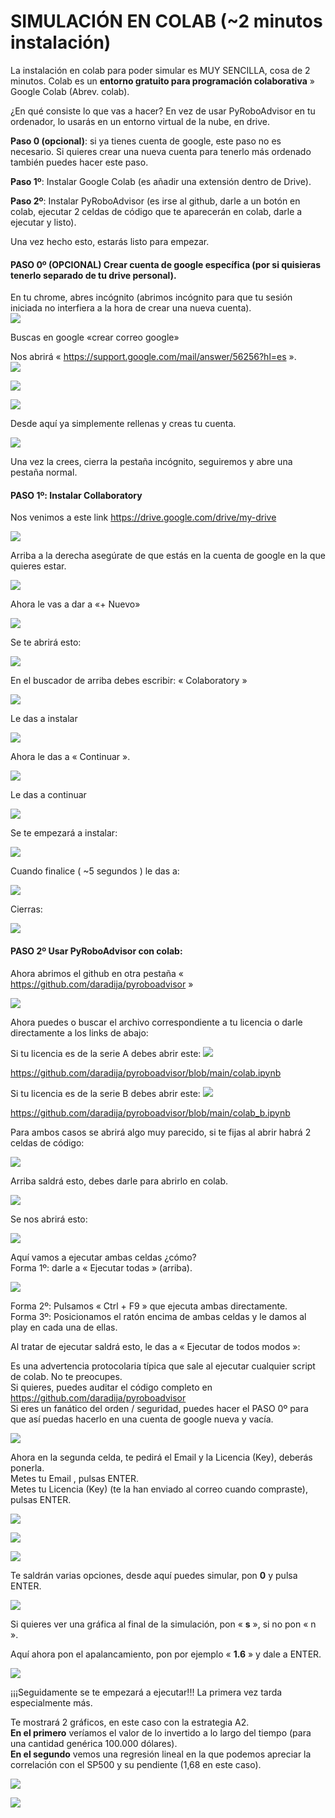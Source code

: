 # **SIMULACIÓN EN COLAB (\~2 minutos instalación)**

La instalación en colab para poder simular es MUY SENCILLA, cosa de 2
minutos. Colab es un **entorno gratuito para programación colaborativa**
» Google Colab (Abrev. colab).

¿En qué consiste lo que vas a hacer? En vez de usar PyRoboAdvisor en tu
ordenador, lo usarás en un entorno virtual de la nube, en drive.

**Paso 0 (opcional)**: si ya tienes cuenta de google, este paso no es
necesario. Si quieres crear una nueva cuenta para tenerlo más ordenado
también puedes hacer este paso.

**Paso 1º**: Instalar Google Colab (es añadir una extensión dentro de
Drive).

**Paso 2º**: Instalar PyRoboAdvisor (es irse al github, darle a un botón
en colab, ejecutar 2 celdas de código que te aparecerán en colab, darle
a ejecutar y listo).

Una vez hecho esto, estarás listo para empezar.

#### **PASO 0º (OPCIONAL) Crear cuenta de google específica (por si quisieras tenerlo separado de tu drive personal).**

En tu chrome, abres incógnito (abrimos incógnito para que tu sesión
iniciada no interfiera a la hora de crear una nueva cuenta).   
![](assets/17604706264319.jpg)


Buscas en google «crear correo google»

Nos abrirá « <https://support.google.com/mail/answer/56256?hl=es> ».  
![](assets/17604706526930.jpg)

![](assets/17604706612698.jpg)

![](assets/17604706677973.jpg)



Desde aquí ya simplemente rellenas y creas tu cuenta.  

![](assets/17604706856322.jpg)


Una vez la crees, cierra la pestaña incógnito, seguiremos y abre una
pestaña normal.

#### **PASO 1º: Instalar Collaboratory**

Nos venimos a este link <https://drive.google.com/drive/my-drive>

![](assets/17604706956628.jpg)


Arriba a la derecha asegúrate de que estás en la cuenta de google en la
que quieres estar.

![](assets/17604707079491.jpg)


Ahora le vas a dar a «+ Nuevo»

![](assets/17604707158548.jpg)


Se te abrirá esto:

![](assets/17604707222778.jpg)


En el buscador de arriba debes escribir: « Colaboratory »

![](assets/17604707305510.jpg)


Le das a instalar

![](assets/17604707419473.jpg)


Ahora le das a « Continuar ».

![](assets/17604707487000.jpg)


Le das a continuar

![](assets/17604707551464.jpg)


Se te empezará a instalar:

![](assets/17604707627379.jpg)


Cuando finalice ( \~5 segundos ) le das a:

![](assets/17604707703354.jpg)


Cierras:

![](assets/17604707760237.jpg)


#### **PASO 2º Usar PyRoboAdvisor con colab:**

Ahora abrimos el github en otra pestaña «
<https://github.com/daradija/pyroboadvisor> »

![](assets/17604707834461.jpg)


Ahora puedes o buscar el archivo correspondiente a tu licencia o darle
directamente a los links de abajo:

Si tu licencia es de la serie A debes abrir este:
![](assets/17604708015316.jpg)

<https://github.com/daradija/pyroboadvisor/blob/main/colab.ipynb>

Si tu licencia es de la serie B debes abrir este:
![](assets/17604708087115.jpg)

<https://github.com/daradija/pyroboadvisor/blob/main/colab_b.ipynb>

Para ambos casos se abrirá algo muy parecido, si te fijas al abrir habrá
2 celdas de código:   

![](assets/17604708215833.jpg)


Arriba saldrá esto, debes darle para abrirlo en colab.   

![](assets/17604708337640.jpg)


Se nos abrirá esto:   

![](assets/17604708438083.jpg)


Aquí vamos a ejecutar ambas celdas ¿cómo?\
Forma 1º: darle a « Ejecutar todas » (arriba).  

![](assets/17604708514173.jpg)



Forma 2º: Pulsamos « Ctrl + F9 » que ejecuta ambas directamente.\
Forma 3º: Posicionamos el ratón encima de ambas celdas y le damos al
play en cada una de ellas.

Al tratar de ejecutar saldrá esto, le das a « Ejecutar de todos modos »:

Es una advertencia protocolaria típica que sale al ejecutar cualquier
script de colab. No te preocupes.\
Si quieres, puedes auditar el código completo en
<https://github.com/daradija/pyroboadvisor>\
Si eres un fanático del orden / seguridad, puedes hacer el PASO 0º para
que así puedas hacerlo en una cuenta de google nueva y vacía.   

![](assets/17604708948941.jpg)


Ahora en la segunda celda, te pedirá el Email y la Licencia (Key),
deberás ponerla.\
Metes tu Email , pulsas ENTER.\
Metes tu Licencia (Key) (te la han enviado al correo cuando compraste),
pulsas ENTER.

![](assets/17604709146371.jpg)

![](assets/17604709146371.jpg)

![](assets/17604709489790.jpg)


Te saldrán varias opciones, desde aquí puedes simular, pon **0** y pulsa
ENTER.

![](assets/17604709707002.jpg)


Si quieres ver una gráfica al final de la simulación, pon « **s** », si no
pon « n ».

Aquí ahora pon el apalancamiento, pon por ejemplo « **1.6** » y dale a
ENTER.

![](assets/17604709979221.jpg)


¡¡¡Seguidamente se te empezará a ejecutar!!! La primera vez tarda
especialmente más.

Te mostrará 2 gráficos, en este caso con la estrategia A2.\
**En el primero** veríamos el valor de lo invertido a lo largo del
tiempo (para una cantidad genérica 100.000 dólares).\
**En el segundo** vemos una regresión lineal en la que podemos apreciar
la correlación con el SP500 y su pendiente (1,68 en este caso).


![](assets/17604710132971.jpg)


![](assets/17604710171071.jpg)


